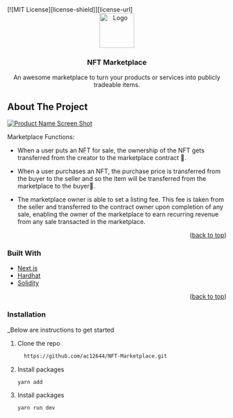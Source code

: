 <div id="top"></div>
[![MIT License][license-shield]][license-url]


<!-- PROJECT LOGO -->

<br />
<div align="center">
  <a href="#">
    <img src="https://firebasestorage.googleapis.com/v0/b/virtualground-meta.appspot.com/o/nft%2Fnft.png?alt=media&token=58741d5d-9f34-4884-a30e-3cb24c0f2028" alt="Logo" width="80" height="80">
  </a>

  <h3 align="center">NFT Marketplace</h3>

  <p align="center">
    An awesome marketplace to turn your products or services into publicly tradeable items.
  </p>
</div>

<!-- ABOUT THE PROJECT -->
## About The Project

[![Product Name Screen Shot][product-screenshot]]()

Marketplace Functions:
* When a user puts an NFT for sale, the ownership of the NFT gets transferred from the creator to the marketplace contract 📝.

* When a user purchases an NFT, the purchase price is transferred from the buyer to the seller and so the item will be transferred from the marketplace to the buyer🧑.

* The marketplace owner is able to set a listing fee. This fee is taken from the seller and transferred to the contract owner upon completion of any sale, enabling the owner of the marketplace to earn recurring revenue from any sale transacted in the marketplace.


<p align="right">(<a href="#top">back to top</a>)</p>

### Built With

* [Next.js](https://nextjs.org/)
* [Hardhat](https://hardhat.org/)
* [Solidity](https://docs.soliditylang.org/)


<p align="right">(<a href="#top">back to top</a>)</p>

### Installation

_Below are instructions to get started 
1. Clone the repo
   ```sh
     https://github.com/ac12644/NFT-Marketplace.git
   ```
2. Install packages
   ```sh
   yarn add
   ```
3. Install packages
   ```sh
   yarn run dev
   ```
   
   
   
  
[license-url]: https://github.com/ac12644/NFT-Marketplace/blob/main/LICENSE
[forks-url]: https://github.com/ac12644/NFT-Marketplace/network/members
[stars-url]: https://github.com/ac12644/NFT-Marketplace/stargazers
[product-screenshot]: https://firebasestorage.googleapis.com/v0/b/virtualground-meta.appspot.com/o/nft%2Fscreenshot.png?alt=media&token=b788b18e-cd33-43f4-9fb8-ee3dc6555bb6
